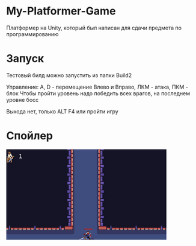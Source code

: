# My-Platformer-Game
Платформер на Unity, который был написан для сдачи предмета по программированию

# Запуск
Тестовый билд можно запустить из папки Build2

Управление: A, D - перемещение Влево и Вправо, ЛКМ - атака, ПКМ - блок
Чтобы пройти уровень надо победить всех врагов, на последнем уровне босс

Выхода нет, только ALT F4 или пройти игру

# Спойлер
![demo](./DEMO.gif)
